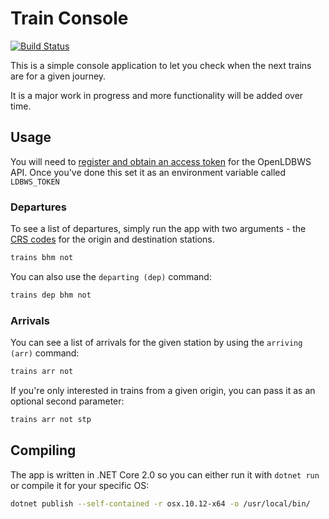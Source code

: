 # Train Console

[![Build Status](https://travis-ci.org/ironiclensflare/train-console.svg?branch=master)](https://travis-ci.org/ironiclensflare/train-console)

This is a simple console application to let you check when the next trains are for a given journey.

It is a major work in progress and more functionality will be added over time.

## Usage

You will need to [register and obtain an access token](http://realtime.nationalrail.co.uk/OpenLDBWSRegistration) for the OpenLDBWS API. Once you've done this set it as an environment variable called `LDBWS_TOKEN`

### Departures

To see a list of departures, simply run the app with two arguments - the [CRS codes](http://www.railwaycodes.org.uk/crs/CRS0.shtm) for the origin and destination stations.

```bash
trains bhm not
```

You can also use the `departing (dep)` command:

```bash
trains dep bhm not
```

### Arrivals

You can see a list of arrivals for the given station by using the `arriving (arr)` command:

```bash
trains arr not
```

If you're only interested in trains from a given origin, you can pass it as an optional second parameter:

```bash
trains arr not stp
```

## Compiling

The app is written in .NET Core 2.0 so you can either run it with `dotnet run` or compile it for your specific OS:

```bash
dotnet publish --self-contained -r osx.10.12-x64 -o /usr/local/bin/
```
